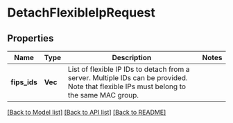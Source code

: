 # DetachFlexibleIpRequest

## Properties

Name | Type | Description | Notes
------------ | ------------- | ------------- | -------------
**fips_ids** | **Vec<String>** | List of flexible IP IDs to detach from a server. Multiple IDs can be provided. Note that flexible IPs must belong to the same MAC group. | 

[[Back to Model list]](../README.md#documentation-for-models) [[Back to API list]](../README.md#documentation-for-api-endpoints) [[Back to README]](../README.md)


